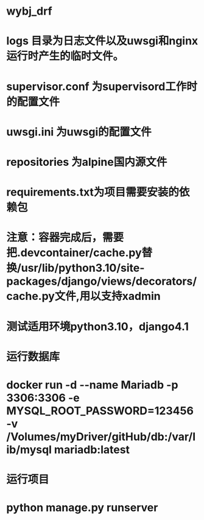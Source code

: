 # wybj_drf
# logs 目录为日志文件以及uwsgi和nginx运行时产生的临时文件。
# supervisor.conf 为supervisord工作时的配置文件
# uwsgi.ini 为uwsgi的配置文件 
# repositories 为alpine国内源文件
# requirements.txt为项目需要安装的依赖包


# 注意：容器完成后，需要把.devcontainer/cache.py替换/usr/lib/python3.10/site-packages/django/views/decorators/cache.py文件,用以支持xadmin
# 测试适用环境python3.10，django4.1

# 运行数据库
# docker run -d --name Mariadb -p 3306:3306 -e MYSQL_ROOT_PASSWORD=123456 -v /Volumes/myDriver/gitHub/db:/var/lib/mysql mariadb:latest

# 运行项目
# python manage.py runserver 